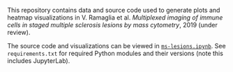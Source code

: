 This repository contains data and source code used to generate plots and heatmap visualizations in V. Ramaglia et al. *Multiplexed imaging of immune cells in staged multiple sclerosis lesions by mass cytometry*, 2019 (under review). 

The source code and visualizations can be viewed in [`ms-lesions.ipynb`](ms-lesions.ipynb). See `requirements.txt` for required Python modules and their versions (note this includes JupyterLab).
